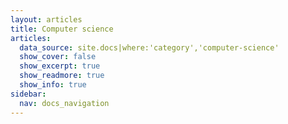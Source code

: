 ```yaml
---
layout: articles
title: Computer science
articles:
  data_source: site.docs|where:'category','computer-science'
  show_cover: false
  show_excerpt: true
  show_readmore: true
  show_info: true
sidebar:
  nav: docs_navigation
---
```

